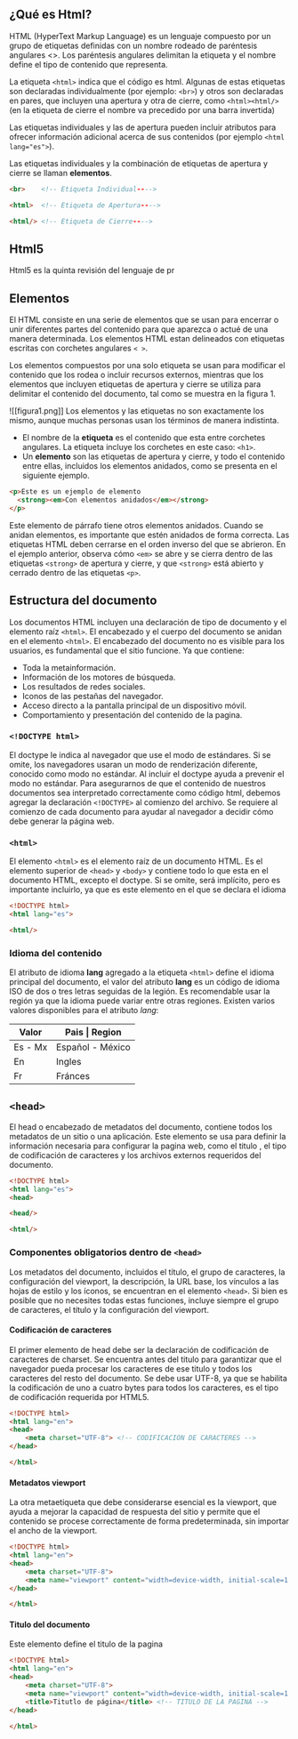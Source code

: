 ## ¿Qué es Html?
HTML (HyperText Markup Language) es un lenguaje compuesto por un grupo de etiquetas definidas con un nombre rodeado de paréntesis angulares <>. Los paréntesis angulares delimitan la etiqueta y el nombre define el tipo de contenido que representa.

La etiqueta `<html>` indica que el código es html. Algunas de estas etiquetas son declaradas individualmente (por ejemplo: `<br>`) y otros son declaradas en pares, que incluyen una apertura y otra de cierre, como `<html><html/>` (en la etiqueta  de cierre el nombre va precedido por una barra invertida)

Las etiquetas individuales y las de apertura pueden incluir atributos para ofrecer información adicional acerca de sus contenidos (por ejemplo `<html lang="es">`).

Las etiquetas individuales y la combinación de etiquetas de apertura y cierre se llaman **elementos**.
```html
<br>    <!-- Etiqueta Individual---->

<html>  <!-- Etiqueta de Apertura---->

<html/> <!-- Etiqueta de Cierre---->
```

## Html5
Html5 es la quinta revisión del lenguaje de pr

## Elementos
El HTML consiste en una serie de elementos que se usan para encerrar o unir diferentes partes del contenido para que aparezca o actué de una manera determinada. Los elementos HTML estan delineados con etiquetas escritas con corchetes angulares `< >`.

Los elementos compuestos por una solo etiqueta se usan para modificar el contenido que los rodea o incluir recursos externos, mientras que los elementos que incluyen etiquetas de apertura y cierre se utiliza para delimitar el contenido del documento, tal como se muestra en la figura 1.

![[figura1.png]]
Los elementos y las etiquetas no son exactamente los mismo, aunque muchas personas usan los términos de manera indistinta.
- El nombre de la **etiqueta** es el contenido que esta entre corchetes angulares. La etiqueta incluye los corchetes en este caso: `<h1>`.
- Un **elemento** son las etiquetas de apertura y cierre, y todo el contenido entre ellas, incluidos los elementos anidados, como se presenta en el siguiente ejemplo.

```html
<p>Este es un ejemplo de elemento
  <strong><em>Con elementos anidados</em></strong>  
</p>
```

Este elemento de párrafo tiene otros elementos anidados. Cuando se anidan elementos, es importante que estén anidados de forma correcta. Las etiquetas HTML deben cerrarse en el orden inverso del que se abrieron. En el ejemplo anterior, observa cómo `<em>` se abre y se cierra dentro de las etiquetas `<strong>` de apertura y cierre, y que `<strong>` está abierto y cerrado dentro de las etiquetas `<p>`.

## Estructura del documento
Los documentos HTML incluyen una declaración de tipo de documento y el elemento raíz `<html>`.
El encabezado y el cuerpo del documento se anidan en el elemento `<html>`.
El encabezado del documento no es visible para los usuarios, es fundamental que el sitio funcione. Ya que contiene:
- Toda la metainformación. 
- Información de los motores de búsqueda.
- Los resultados de redes sociales.
- Iconos de las pestañas del navegador.
- Acceso directo a la pantalla principal de un dispositivo móvil.
- Comportamiento y presentación del contenido de la pagina.

### `<!DOCTYPE html>`
El doctype le indica al navegador que use el modo de estándares. Si se omite, los navegadores usaran un modo de renderización diferente, conocido como modo no estándar. Al incluir el doctype ayuda a prevenir el modo no estándar.
Para asegurarnos de que el contenido de nuestros documentos sea interpretado correctamente como código html, debemos agregar la declaración `<!DOCTYPE>` al comienzo del archivo. Se requiere al comienzo de cada documento para ayudar al navegador a decidir cómo debe generar la página web.

### `<html>`
El elemento `<html>` es el elemento raíz de un documento HTML. Es el elemento superior de `<head>` y `<body>` y contiene todo lo que esta en el documento HTML, excepto el doctype. Si se omite, será implícito, pero es importante incluirlo, ya que es este elemento en el que se declara el idioma 
```html
<!DOCTYPE html>
<html lang="es">

<html/>
```
### Idioma del contenido
El atributo de idioma **lang** agregado a la etiqueta `<html>` define el idioma principal del documento, el valor del atributo **lang** es un código de idioma ISO de dos o tres letras seguidas de la legión. Es recomendable usar la región ya que la idioma puede variar entre otras regiones.
Existen varios valores disponibles para el atributo *lang*:

| **Valor** | **Pais \| Region** |
| --------- | ------------------ |
| Es - Mx   | Español - México   |
| En        | Ingles             |
| Fr        | Fránces            |
## `<head>`
El head o encabezado de metadatos del documento, contiene todos los metadatos de un sitio o una aplicación. Este elemento se usa para definir la información necesaria para configurar la pagina web, como el titulo , el tipo de codificación de caracteres y los archivos externos requeridos del documento.

```html
<!DOCTYPE html>
<html lang="es">
<head>

<head/>

<html/>
```
### Componentes obligatorios dentro de `<head>`
Los metadatos del documento, incluidos el título, el grupo de caracteres, la configuración del viewport, la descripción, la URL base, los vínculos a las hojas de estilo y los íconos, se encuentran en el elemento `<head>`. Si bien es posible que no necesites todas estas funciones, incluye siempre el grupo de caracteres, el título y la configuración del viewport.

#### Codificación de caracteres
El primer elemento de head debe ser la declaración de codificación de caracteres de charset. Se encuentra antes del titulo para garantizar que el navegador pueda procesar los caracteres de ese titulo y todos los caracteres del resto del documento.
Se debe usar UTF-8, ya que se habilita la codificación de uno a cuatro bytes para todos los caracteres, es el tipo de codificación requerida por HTML5.

```html
<!DOCTYPE html>
<html lang="en">
<head>
    <meta charset="UTF-8"> <!-- CODIFICACION DE CARACTERES -->
</head>

</html>
```

#### Metadatos viewport
La otra metaetiqueta que debe considerarse esencial es la viewport, que ayuda a mejorar la capacidad de respuesta del sitio y permite que el contenido se procese correctamente de forma predeterminada, sin importar el ancho de la viewport.
```html
<!DOCTYPE html>
<html lang="en">
<head>
    <meta charset="UTF-8"> 
    <meta name="viewport" content="width=device-width, initial-scale=1.0"> <!-- METAETIQUETA DE LA VENTANA DE VISUALIZACION -->
</head>

</html>
```

#### Titulo del documento
Este elemento define el titulo de la pagina

```html
<!DOCTYPE html>
<html lang="en">
<head>
    <meta charset="UTF-8"> 
    <meta name="viewport" content="width=device-width, initial-scale=1.0">
    <title>Titutlo de página</title> <!-- TITULO DE LA PAGINA -->
</head>

</html>
```
